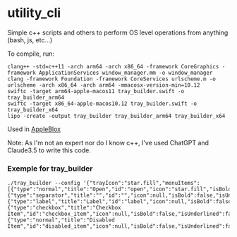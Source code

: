 # utility_cli
Simple c++ scripts and others to perform OS level operations from anything (bash, js, etc...)

To compile, run:

```
clang++ -std=c++11 -arch arm64 -arch x86_64 -framework CoreGraphics -framework ApplicationServices window_manager.mm -o window_manager
clang -framework Foundation -framework CoreServices urlscheme.m -o urlscheme -arch x86_64 -arch arm64 -mmacosx-version-min=10.12
swiftc -target arm64-apple-macos11 tray_builder.swift -o tray_builder_arm64
swiftc -target x86_64-apple-macos10.12 tray_builder.swift -o tray_builder_x64
lipo -create -output tray_builder tray_builder_arm64 tray_builder_x64
```

Used in [AppleBlox](https://github.com/OrigamingWasTaken/appleblox)

Note: As I'm not an expert nor do I know c++, I've used ChatGPT and Claude3.5 to write this code.

### Exemple for tray_builder

```
./tray_builder --config '{"trayIcon":"star.fill","menuItems":[{"type":"normal","title":"Open","id":"open","icon":"star.fill","isBold":false,"isUnderlined":false,"isDisabled":false},{"type":"separator","title":"","id":"","icon":null,"isBold":false,"isUnderlined":false,"isDisabled":false},{"type":"label","title":"Label","id":"label","icon":null,"isBold":false,"isUnderlined":false,"isDisabled":false},{"type":"checkbox","title":"Checkbox Item","id":"checkbox_item","icon":null,"isBold":false,"isUnderlined":false,"isDisabled":false,"isChecked":true},{"type":"normal","title":"Disabled Item","id":"disabled_item","icon":null,"isBold":false,"isUnderlined":false,"isDisabled":true}],"showQuitItem":false}'
```
